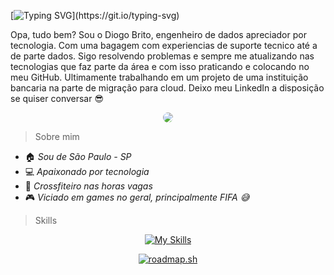 [![Typing SVG](https://readme-typing-svg.demolab.com?font=Fira+Code&duration=3000&pause=1000&color=334FF7&random=false&width=435&lines=Ol%C3%A1+mundo!;Diogo+Brito%2C+Engenheiro+de+Dados.)](https://git.io/typing-svg)

Opa, tudo bem? 
Sou o Diogo Brito, engenheiro de dados apreciador por tecnologia. Com uma bagagem com experiencias de suporte tecnico até a de parte dados. Sigo resolvendo problemas e sempre me atualizando nas tecnologias que faz parte da área e com isso praticando e colocando no meu GitHub. Ultimamente trabalhando em um projeto de uma instituição bancaria na parte de migração para cloud. Deixo meu LinkedIn a disposição se quiser conversar 😎


<div align="center">


<a href="https://www.linkedin.com/in/diogo-brito-156b10150" target="_blank"><img src="https://img.shields.io/badge/-LinkedIn-%230077B5?style=for-the-badge&logo=linkedin&logoColor=white" style="border-radius: 30px" target="_blank"></a>


 </div>

> Sobre mim

- 🏠 *Sou de São Paulo - SP*
- 💻 *Apaixonado por tecnologia*
- 💪 *Crossfiteiro nas horas vagas*
- 🎮 *Viciado em games no geral, principalmente FIFA 😅*

> Skills

<div align="center">
  
[![My Skills](https://skillicons.dev/icons?i=vscode,linux,gcp,python,mysql,git,github,azure)](https://skillicons.dev)
</div>

<div align="center">

[![roadmap.sh](https://api.roadmap.sh/v1-badge/wide/65b2e3c10c548122833b6ed7?variant=dark)](https://roadmap.sh) 

</div>
